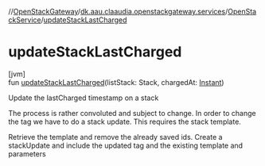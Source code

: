 //[OpenStackGateway](../../../index.md)/[dk.aau.claaudia.openstackgateway.services](../index.md)/[OpenStackService](index.md)/[updateStackLastCharged](update-stack-last-charged.md)

# updateStackLastCharged

[jvm]\
fun [updateStackLastCharged](update-stack-last-charged.md)(listStack: Stack, chargedAt: [Instant](https://docs.oracle.com/javase/8/docs/api/java/time/Instant.html))

Update the lastCharged timestamp on a stack

The process is rather convoluted and subject to change. In order to change the tag we have to do a stack update. This requires the stack template.

Retrieve the template and remove the already saved ids. Create a stackUpdate and include the updated tag and the existing template and parameters
